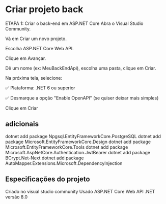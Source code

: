﻿# Criar projeto back
ETAPA 1: Criar o back-end em ASP.NET Core
Abra o Visual Studio Community.

Vá em Criar um novo projeto.

Escolha ASP.NET Core Web API.

Clique em Avançar.

Dê um nome (ex: MeuBackEndApi), escolha uma pasta, clique em Criar.

Na próxima tela, selecione:

✅ Plataforma: .NET 6 ou superior

✅ Desmarque a opção "Enable OpenAPI" (se quiser deixar mais simples)

Clique em Criar

## adicionais
dotnet add package Npgsql.EntityFrameworkCore.PostgreSQL
dotnet add package Microsoft.EntityFrameworkCore.Design
dotnet add package Microsoft.EntityFrameworkCore.Tools
dotnet add package Microsoft.AspNetCore.Authentication.JwtBearer
dotnet add package BCrypt.Net-Next
dotnet add package AutoMapper.Extensions.Microsoft.DependencyInjection

## Especificações do projeto
Criado no visual studio community
Usado ASP.NET Core Web API
.NET versão 8.0